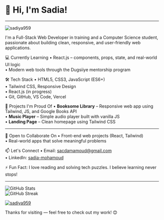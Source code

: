 # 👋 Hi, I'm Sadia!
---
<p align="left"> 
  <img src="https://komarev.com/ghpvc/?username=sadiya959&label=Profile%20views&color=0e75b6&style=flat" alt="sadiya959" /> 
</p> 

                                                                                                                                                                   
I'm a Full-Stack Web Developer in training and a Computer Science student, passionate about building clean, responsive, and user-friendly web applications.

💻 Currently Learning
• React.js – components, props, state, and real-world UI logic  
• Modern web tools through the Dugsiiye mentorship program



🛠 Tech Stack
• HTML5, CSS3, JavaScript (ES6+)  
• Tailwind CSS, Responsive Design  
• React.js (in progress)  
• Git, GitHub, VS Code, Vercel

🌟 Projects I'm Proud Of
• **Booksome Library** – Responsive web app using Tailwind, JS, and Google Books API  
• **Music Player** – Simple audio player built with vanilla JS  
• **Landing Page** – Clean homepage using Tailwind CSS

--- 

🤝 Open to Collaborate On
• Front-end web projects (React, Tailwind)  
• Real-world apps that solve meaningful problems

📫 Let's Connect
• Email: sacdamamoud@gmail.com  
• LinkedIn: [sadia-mohamoud](https://www.linkedin.com/in/sadia-mohamoud-6214a8224)

⚡ Fun Fact: I love reading and solving tech puzzles. I believe learning never stops!

---

![GitHub Stats](https://github-readme-stats.vercel.app/api?username=sadiya959&show_icons=true&theme=radical)  
![GitHub Streak](https://github-readme-streak-stats.herokuapp.com?user=sadiya959&theme=radical)

<p align="left"> <a href="https://github.com/ryo-ma/github-rofile-trophy"><img src="https://github-profile-trophy.vercel.app/?username=sadiya959" alt="sadiya959" /></a> </p>
Thanks for visiting — feel free to check out my work! 😊
